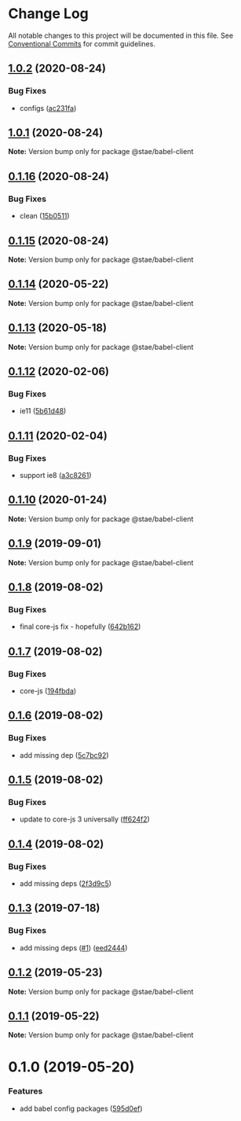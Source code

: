 # Change Log

All notable changes to this project will be documented in this file.
See [Conventional Commits](https://conventionalcommits.org) for commit guidelines.

## [1.0.2](https://github.com/staeco/modules/compare/@stae/babel-client@1.0.1...@stae/babel-client@1.0.2) (2020-08-24)


### Bug Fixes

* configs ([ac231fa](https://github.com/staeco/modules/commit/ac231face38e689d6238f57bc29c8e82fc3e7cc7))





## [1.0.1](https://github.com/staeco/modules/compare/@stae/babel-client@0.1.16...@stae/babel-client@1.0.1) (2020-08-24)

**Note:** Version bump only for package @stae/babel-client





## [0.1.16](https://github.com/staeco/modules/compare/@stae/babel-client@0.1.14...@stae/babel-client@0.1.16) (2020-08-24)


### Bug Fixes

* clean ([15b0511](https://github.com/staeco/modules/commit/15b05110e4f7958802d6d0182b6d2815d707ec48))





## [0.1.15](https://github.com/staeco/modules/compare/@stae/babel-client@0.1.14...@stae/babel-client@0.1.15) (2020-08-24)

**Note:** Version bump only for package @stae/babel-client





## [0.1.14](https://github.com/staeco/modules/compare/@stae/babel-client@0.1.13...@stae/babel-client@0.1.14) (2020-05-22)

**Note:** Version bump only for package @stae/babel-client





## [0.1.13](https://github.com/staeco/modules/compare/@stae/babel-client@0.1.12...@stae/babel-client@0.1.13) (2020-05-18)

**Note:** Version bump only for package @stae/babel-client





## [0.1.12](https://github.com/staeco/modules/compare/@stae/babel-client@0.1.11...@stae/babel-client@0.1.12) (2020-02-06)


### Bug Fixes

* ie11 ([5b61d48](https://github.com/staeco/modules/commit/5b61d48))





## [0.1.11](https://github.com/staeco/modules/compare/@stae/babel-client@0.1.10...@stae/babel-client@0.1.11) (2020-02-04)


### Bug Fixes

* support ie8 ([a3c8261](https://github.com/staeco/modules/commit/a3c8261))





## [0.1.10](https://github.com/staeco/modules/compare/@stae/babel-client@0.1.9...@stae/babel-client@0.1.10) (2020-01-24)

**Note:** Version bump only for package @stae/babel-client





## [0.1.9](https://github.com/staeco/modules/compare/@stae/babel-client@0.1.8...@stae/babel-client@0.1.9) (2019-09-01)

**Note:** Version bump only for package @stae/babel-client





## [0.1.8](https://github.com/staeco/modules/compare/@stae/babel-client@0.1.7...@stae/babel-client@0.1.8) (2019-08-02)


### Bug Fixes

* final core-js fix - hopefully ([642b162](https://github.com/staeco/modules/commit/642b162))





## [0.1.7](https://github.com/staeco/modules/compare/@stae/babel-client@0.1.6...@stae/babel-client@0.1.7) (2019-08-02)


### Bug Fixes

* core-js ([194fbda](https://github.com/staeco/modules/commit/194fbda))





## [0.1.6](https://github.com/staeco/modules/compare/@stae/babel-client@0.1.5...@stae/babel-client@0.1.6) (2019-08-02)


### Bug Fixes

* add missing dep ([5c7bc92](https://github.com/staeco/modules/commit/5c7bc92))





## [0.1.5](https://github.com/staeco/modules/compare/@stae/babel-client@0.1.4...@stae/babel-client@0.1.5) (2019-08-02)


### Bug Fixes

* update to core-js 3 universally ([ff624f2](https://github.com/staeco/modules/commit/ff624f2))





## [0.1.4](https://github.com/staeco/modules/compare/@stae/babel-client@0.1.3...@stae/babel-client@0.1.4) (2019-08-02)


### Bug Fixes

* add missing deps ([2f3d9c5](https://github.com/staeco/modules/commit/2f3d9c5))





## [0.1.3](https://github.com/staeco/modules/compare/@stae/babel-client@0.1.2...@stae/babel-client@0.1.3) (2019-07-18)


### Bug Fixes

* add missing deps ([#1](https://github.com/staeco/modules/issues/1)) ([eed2444](https://github.com/staeco/modules/commit/eed2444))





## [0.1.2](https://github.com/staeco/modules/compare/@stae/babel-client@0.1.1...@stae/babel-client@0.1.2) (2019-05-23)

**Note:** Version bump only for package @stae/babel-client





## [0.1.1](https://github.com/staeco/modules/compare/@stae/babel-client@0.1.0...@stae/babel-client@0.1.1) (2019-05-22)

**Note:** Version bump only for package @stae/babel-client





# 0.1.0 (2019-05-20)


### Features

* add babel config packages ([595d0ef](https://github.com/staeco/modules/commit/595d0ef))
